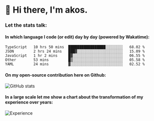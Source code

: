# 👋 Hi there, I'm akos. 


### Let the stats talk:


#### In which language I code (or edit) day by day (powered by Wakatime): 

<!--START_SECTION:waka-->
```text
TypeScript   10 hrs 50 mins  █████████████████░░░░░░░░   68.02 % 
JSON         2 hrs 24 mins   ███▓░░░░░░░░░░░░░░░░░░░░░   15.09 % 
JavaScript   1 hr 2 mins     █▓░░░░░░░░░░░░░░░░░░░░░░░   06.55 % 
Other        53 mins         █▒░░░░░░░░░░░░░░░░░░░░░░░   05.58 % 
YAML         24 mins         ▓░░░░░░░░░░░░░░░░░░░░░░░░   02.52 % 
```
<!--END_SECTION:waka-->

#### On my open-source contribution here on Github:
 
![GitHub stats](https://github-readme-stats.vercel.app/api?username=akosbalasko)

#### In a large scale let me show a chart about the transformation of my experience over years:   

![Experience](https://cr-skills-chart-widget.azurewebsites.net/api/api?username=akosbalasko)
